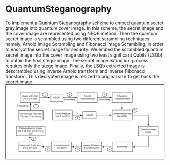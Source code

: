 # QuantumSteganography

To Implement a Quantum Steganography scheme to embed quantum secret gray image into quantum cover image. In this scheme, the secret image and the cover image are represented using NEQR method. Then the quantum secret image is scrambled using two different scrambling techniques namely, Arnold Image Scrambling and Fibonacci Image Scrambling, in order to encrypt the secret image for security. We embed the  scrambled  quantum  secret  image  into  the  cover  image  using  two  least significant  Qubits  (LSQb)  to  obtain  the  final  stego-image.  The  secret  image extraction process requires only the stego image. Finally, the LSQb extracted image is descrambled using inverse Arnold transform and inverse Fibonacci transform. This decrypted image is resized to original size to get back the secret image.
![Block Diagram of the project](QuSteg_Images/Block_Diagram.png)
